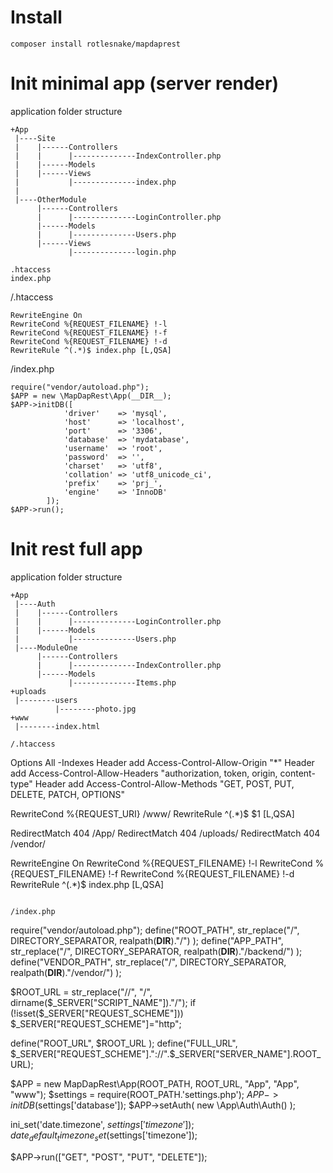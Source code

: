 # Install
```
composer install rotlesnake/mapdaprest

```


# Init minimal app (server render)
application folder structure
```
+App
 |----Site
 |    |------Controllers
 |    |      |--------------IndexController.php
 |    |------Models
 |    |------Views
 |           |--------------index.php
 |
 |----OtherModule
      |------Controllers
      |      |--------------LoginController.php
      |------Models
      |      |--------------Users.php
      |------Views
             |--------------login.php

.htaccess
index.php
```

/.htaccess
```
RewriteEngine On
RewriteCond %{REQUEST_FILENAME} !-l
RewriteCond %{REQUEST_FILENAME} !-f
RewriteCond %{REQUEST_FILENAME} !-d
RewriteRule ^(.*)$ index.php [L,QSA]
```

/index.php
```
require("vendor/autoload.php");
$APP = new \MapDapRest\App(__DIR__);
$APP->initDB([
            'driver'    => 'mysql',
            'host'      => 'localhost',
            'port'      => '3306',
            'database'  => 'mydatabase',
            'username'  => 'root',
            'password'  => '',
            'charset'   => 'utf8',
            'collation' => 'utf8_unicode_ci',
            'prefix'    => 'prj_',
            'engine'    => 'InnoDB'
        ]);
$APP->run();
```




# 
# 
# Init rest full app
application folder structure
```
+App
 |----Auth
 |    |------Controllers
 |    |      |--------------LoginController.php
 |    |------Models
 |           |--------------Users.php
 |----ModuleOne
      |------Controllers
      |      |--------------IndexController.php
      |------Models
             |--------------Items.php
+uploads
 |--------users
          |--------photo.jpg
+www
 |--------index.html

/.htaccess
```
Options All -Indexes
<IfModule mod_headers.c>
    Header add Access-Control-Allow-Origin "*"
    Header add Access-Control-Allow-Headers "authorization, token, origin, content-type"
    Header add Access-Control-Allow-Methods "GET, POST, PUT, DELETE, PATCH, OPTIONS"
</IfModule>

RewriteCond %{REQUEST_URI} /www/
RewriteRule ^(.*)$ $1 [L,QSA]

RedirectMatch 404 /App/
RedirectMatch 404 /uploads/
RedirectMatch 404 /vendor/

RewriteEngine On
RewriteCond %{REQUEST_FILENAME} !-l
RewriteCond %{REQUEST_FILENAME} !-f
RewriteCond %{REQUEST_FILENAME} !-d
RewriteRule ^(.*)$ index.php [L,QSA]
```

/index.php
```
require("vendor/autoload.php");
define("ROOT_PATH",   str_replace("/", DIRECTORY_SEPARATOR, realpath(__DIR__)."/") );
define("APP_PATH",    str_replace("/", DIRECTORY_SEPARATOR, realpath(__DIR__)."/backend/") );
define("VENDOR_PATH", str_replace("/", DIRECTORY_SEPARATOR, realpath(__DIR__)."/vendor/") );

$ROOT_URL = str_replace("//", "/", dirname($_SERVER["SCRIPT_NAME"])."/");
if (!isset($_SERVER["REQUEST_SCHEME"])) $_SERVER["REQUEST_SCHEME"]="http";

define("ROOT_URL", $ROOT_URL );
define("FULL_URL", $_SERVER["REQUEST_SCHEME"]."://".$_SERVER["SERVER_NAME"].ROOT_URL);


$APP = new MapDapRest\App(ROOT_PATH, ROOT_URL, "App", "App", "www");
$settings = require(ROOT_PATH.'settings.php');
$APP->initDB($settings['database']);
$APP->setAuth( new \App\Auth\Auth() );

ini_set('date.timezone', $settings['timezone']);
date_default_timezone_set($settings['timezone']);

$APP->run(["GET", "POST", "PUT", "DELETE"]);
```
